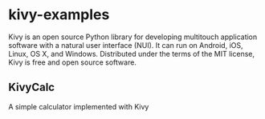 kivy-examples
=============

Kivy is an open source Python library for developing multitouch application software with a natural user interface (NUI). 
It can run on Android, iOS, Linux, OS X, and Windows. 
Distributed under the terms of the MIT license, Kivy is free and open source software.

KivyCalc
--------------

A simple calculator implemented with Kivy
